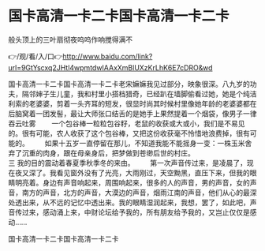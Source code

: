 # 国卡高清一卡二卡国卡高清一卡二卡
般头顶上的三叶扇彻夜呜呜作响搅得满不

👉/观/看/入/口👉http://www.baidu.com/link?url=9GtYscxq2JHtl4wpmtdwIAAxXmBlUXzKrLhK6E7cDRO&wd

国卡高清一卡二卡国卡高清一卡二卡老宋嫲嫲我见过部分，映象很深。八九岁的功夫，隔邻婶子生儿童，我和村里小搭档猎奇，已经趴在墙脚偷看过她，她是个纯洁利索的老婆婆，剪着一头齐耳的短发，很显时尚其时候村里像她年龄的老婆婆都在后脑窝着一团发髻，最让大师张口结舌的是她手上果然提着一个烟袋，像男子一律吞云吐雾
　　一个包谷棒一粒粒包谷籽，老鼠的收获或大或小，我们是不易见的。很有可能，农人收获了这个包谷棒，又把这份收获毫不怜惜地浪费掉，很有可能的。
　　如果十五岁一直停留在那儿，不知道我能不能摇身一变：一株玉米舍弃了沉重的肉身，跟在母亲身后，把梦做到苍缈后世的村庄。　　　　　　　　　　　三
我的目的震动着春夏季秋季冬的来由。
　　第一次声音传过来，是凌晨了，现在夜又深了。我看见窗外没有了光亮，大雨刚过，天空黝黑，直压下来，但我的眼睛明亮着。身边有声音响起来，周围响起来，很多的人的声音，男的声音，女的声音，南方的声音，北方的声音，大漠边的声音，烟雨江南的声音，他们从心的最深处透出来，从不远的记忆中透出来。我的眼睛湿润起来，我想，罢了，如此吧，声音传过来，感动涌上来，中财论坛给予我的，所有朋友给予我的，又岂止仅仅是感动……

国卡高清一卡二卡国卡高清一卡二卡
